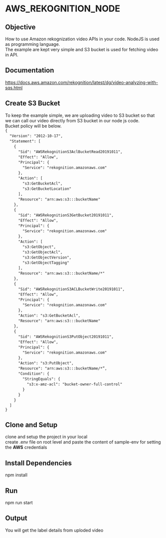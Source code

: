 # AWS_REKOGNITION_NODE

## Objective
How to use Amazon rekognization video APIs in your code. NodeJS is used as programming language.
<br /> The example are kept very simple and S3 bucket is used for fetching video in API.

## Documentation
https://docs.aws.amazon.com/rekognition/latest/dg/video-analyzing-with-sqs.html

## Create S3 Bucket
To keep the example simple, we are uploading video to S3 bucket so that we can call our video directly from S3 bucket in our node js code. 
<br />Bucket policy will be below.
<br />``{``
    <br />&emsp;``"Version": "2012-10-17",``
    <br />&emsp;``"Statement": [``
            <br />&emsp;&emsp;``{``
            <br />&emsp;&emsp;&emsp;``"Sid": "AWSRekognitionS3AclBucketRead20191011",``
            <br />&emsp;&emsp;&emsp;``"Effect": "Allow",``
            <br />&emsp;&emsp;&emsp;``"Principal": {``
                <br />&emsp;&emsp;&emsp;&emsp;``"Service": "rekognition.amazonaws.com"``
            <br />&emsp;&emsp;&emsp;``},``
            <br />&emsp;&emsp;&emsp;``"Action": [``
                <br />&emsp;&emsp;&emsp;&emsp;``"s3:GetBucketAcl",``
                <br />&emsp;&emsp;&emsp;&emsp;``"s3:GetBucketLocation"``
            <br />&emsp;&emsp;&emsp;``],``
            <br />&emsp;&emsp;&emsp;``"Resource": "arn:aws:s3:::bucketName"``
        <br />&emsp;&emsp;``},``
        <br />&emsp;&emsp;``{``
            <br />&emsp;&emsp;&emsp;``"Sid": "AWSRekognitionS3GetBucket20191011",``
            <br />&emsp;&emsp;&emsp;``"Effect": "Allow",``
            <br />&emsp;&emsp;&emsp;``"Principal": {``
                <br />&emsp;&emsp;&emsp;&emsp;``"Service": "rekognition.amazonaws.com"``
            <br />&emsp;&emsp;&emsp;``},``
            <br />&emsp;&emsp;&emsp;``"Action": [``
                <br />&emsp;&emsp;&emsp;&emsp;``"s3:GetObject",``
                <br />&emsp;&emsp;&emsp;&emsp;``"s3:GetObjectAcl",``
                <br />&emsp;&emsp;&emsp;&emsp;``"s3:GetObjectVersion",``
                <br />&emsp;&emsp;&emsp;&emsp;``"s3:GetObjectTagging"``
            <br />&emsp;&emsp;&emsp;``],``
            <br />&emsp;&emsp;&emsp;``"Resource": "arn:aws:s3:::bucketName/*"``
        <br />&emsp;&emsp;``},``
        <br />&emsp;&emsp;``{``
            <br />&emsp;&emsp;&emsp;``"Sid": "AWSRekognitionS3ACLBucketWrite20191011",``
            <br />&emsp;&emsp;&emsp;``"Effect": "Allow",``
            <br />&emsp;&emsp;&emsp;``"Principal": {``
                <br />&emsp;&emsp;&emsp;&emsp;``"Service": "rekognition.amazonaws.com"``
            <br />&emsp;&emsp;&emsp;``},``
            <br />&emsp;&emsp;&emsp;``"Action": "s3:GetBucketAcl",``
            <br />&emsp;&emsp;&emsp;``"Resource": "arn:aws:s3:::bucketName"``
        <br />&emsp;&emsp;``},``
        <br />&emsp;&emsp;``{``
            <br />&emsp;&emsp;&emsp;``"Sid": "AWSRekognitionS3PutObject20191011",``
            <br />&emsp;&emsp;&emsp;``"Effect": "Allow",``
            <br />&emsp;&emsp;&emsp;``"Principal": {``
                <br />&emsp;&emsp;&emsp;&emsp;``"Service": "rekognition.amazonaws.com"``
            <br />&emsp;&emsp;&emsp;``},``
            <br />&emsp;&emsp;&emsp;``"Action": "s3:PutObject",``
            <br />&emsp;&emsp;&emsp;``"Resource": "arn:aws:s3:::bucketName/*”,``
            <br />&emsp;&emsp;&emsp;``"Condition": {``
                <br />&emsp;&emsp;&emsp;&emsp;``"StringEquals": {``
                    <br />&emsp;&emsp;&emsp;&emsp;&emsp;``"s3:x-amz-acl": "bucket-owner-full-control"``
                <br />&emsp;&emsp;&emsp;&emsp;``}``
            <br />&emsp;&emsp;&emsp;``}``
        <br />&emsp;&emsp;``}``
    <br />&emsp;``]``
<br />``}``
## Clone and Setup
clone and setup the project in your local
<br/>create .env file on root level and paste the content of sample-env for setting the **AWS** credentials
## Install Dependencies
npm install
## Run
npm run start
## Output
You will get the label details from uploded video 
